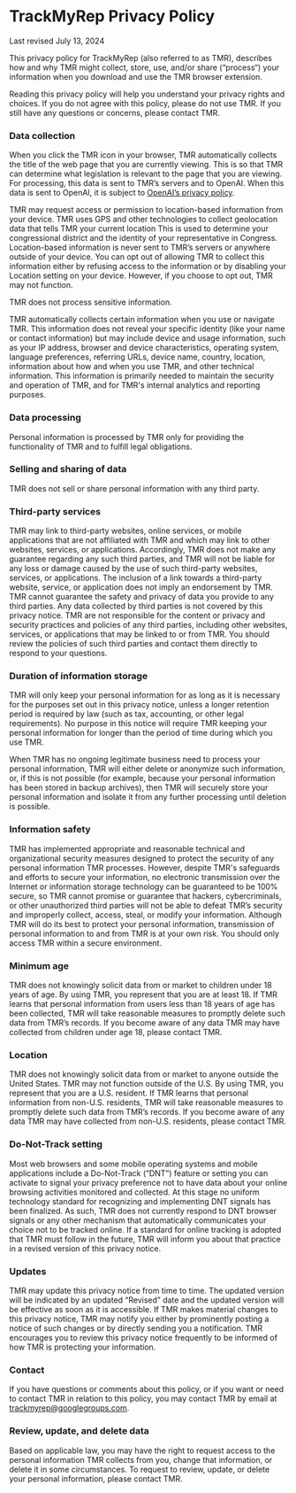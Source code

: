 # TrackMyRep Privacy Policy

Last revised July 13, 2024

This privacy policy for TrackMyRep (also referred to as TMR), describes how and why TMR might collect, store, use, and/or share (“process“) your information when you download and use the TMR browser extension.

Reading this privacy policy will help you understand your privacy rights and choices. If you do not agree with this policy, please do not use TMR. If you still have any questions or concerns, please contact TMR.

### Data collection

When you click the TMR icon in your browser, TMR automatically collects the title of the web page that you are currently viewing. This is so that TMR can determine what legislation is relevant to the page that you are viewing. For processing, this data is sent to TMR’s servers and to OpenAI. When this data is sent to OpenAI, it is subject to [OpenAI’s privacy policy](https://openai.com/policies/privacy-policy/).

TMR may request access or permission to location-based information from your device. TMR uses GPS and other technologies to collect geolocation data that tells TMR your current location This is used to determine your congressional district and the identity of your representative in Congress. Location-based information is never sent to TMR’s servers or anywhere outside of your device. You can opt out of allowing TMR to collect this information either by refusing access to the information or by disabling your Location setting on your device. However, if you choose to opt out, TMR may not function.

TMR does not process sensitive information.

TMR automatically collects certain information when you use or navigate TMR. This information does not reveal your specific identity (like your name or contact information) but may include device and usage information, such as your IP address, browser and device characteristics, operating system, language preferences, referring URLs, device name, country, location, information about how and when you use TMR, and other technical information. This information is primarily needed to maintain the security and operation of TMR, and for TMR's internal analytics and reporting purposes.

### Data processing

Personal information is processed by TMR only for providing the functionality of TMR and to fulfill legal obligations.

### Selling and sharing of data

TMR does not sell or share personal information with any third party.

### Third-party services

TMR may link to third-party websites, online services, or mobile applications that are not affiliated with TMR and which may link to other websites, services, or applications. Accordingly, TMR does not make any guarantee regarding any such third parties, and TMR will not be liable for any loss or damage caused by the use of such third-party websites, services, or applications. The inclusion of a link towards a third-party website, service, or application does not imply an endorsement by TMR. TMR cannot guarantee the safety and privacy of data you provide to any third parties. Any data collected by third parties is not covered by this privacy notice. TMR are not responsible for the content or privacy and security practices and policies of any third parties, including other websites, services, or applications that may be linked to or from TMR. You should review the policies of such third parties and contact them directly to respond to your questions.

### Duration of information storage

TMR will only keep your personal information for as long as it is necessary for the purposes set out in this privacy notice, unless a longer retention period is required by law (such as tax, accounting, or other legal requirements). No purpose in this notice will require TMR keeping your personal information for longer than the period of time during which you use TMR.

When TMR has no ongoing legitimate business need to process your personal information, TMR will either delete or anonymize such information, or, if this is not possible (for example, because your personal information has been stored in backup archives), then TMR will securely store your personal information and isolate it from any further processing until deletion is possible.

### Information safety

TMR has implemented appropriate and reasonable technical and organizational security measures designed to protect the security of any personal information TMR processes. However, despite TMR's safeguards and efforts to secure your information, no electronic transmission over the Internet or information storage technology can be guaranteed to be 100% secure, so TMR cannot promise or guarantee that hackers, cybercriminals, or other unauthorized third parties will not be able to defeat TMR’s security and improperly collect, access, steal, or modify your information. Although TMR will do its best to protect your personal information, transmission of personal information to and from TMR is at your own risk. You should only access TMR within a secure environment.

### Minimum age

TMR does not knowingly solicit data from or market to children under 18 years of age. By using TMR, you represent that you are at least 18. If TMR learns that personal information from users less than 18 years of age has been collected, TMR will take reasonable measures to promptly delete such data from TMR’s records. If you become aware of any data TMR may have collected from children under age 18, please contact TMR.

### Location

TMR does not knowingly solicit data from or market to anyone outside the United States. TMR may not function outside of the U.S. By using TMR, you represent that you are a U.S. resident. If TMR learns that personal information from non-U.S. residents, TMR will take reasonable measures to promptly delete such data from TMR’s records. If you become aware of any data TMR may have collected from non-U.S. residents, please contact TMR.

### Do-Not-Track setting

Most web browsers and some mobile operating systems and mobile applications include a Do-Not-Track (“DNT”) feature or setting you can activate to signal your privacy preference not to have data about your online browsing activities monitored and collected. At this stage no uniform technology standard for recognizing and implementing DNT signals has been finalized. As such, TMR does not currently respond to DNT browser signals or any other mechanism that automatically communicates your choice not to be tracked online. If a standard for online tracking is adopted that TMR must follow in the future, TMR will inform you about that practice in a revised version of this privacy notice.

### Updates

TMR may update this privacy notice from time to time. The updated version will be indicated by an updated “Revised” date and the updated version will be effective as soon as it is accessible. If TMR makes material changes to this privacy notice, TMR may notify you either by prominently posting a notice of such changes or by directly sending you a notification. TMR encourages you to review this privacy notice frequently to be informed of how TMR is protecting your information.

### Contact

If you have questions or comments about this policy, or if you want or need to contact TMR in relation to this policy, you may contact TMR by email at [trackmyrep@googlegroups.com](mailto:trackmyrep@googlegroups.com).

### Review, update, and delete data

Based on applicable law, you may have the right to request access to the personal information TMR collects from you, change that information, or delete it in some circumstances. To request to review, update, or delete your personal information, please contact TMR.